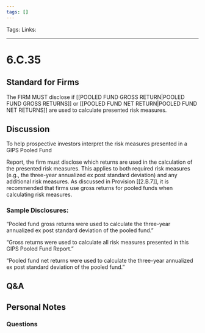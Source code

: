 ```yaml
---
tags: []
---
```

Tags:
Links: 
___
# 6.C.35
## Standard for Firms
The FIRM MUST disclose if [[POOLED FUND GROSS RETURN|POOLED FUND GROSS RETURNS]] or [[POOLED FUND NET RETURN|POOLED FUND NET RETURNS]] are used to calculate presented risk measures.
## Discussion
To help prospective investors interpret the risk measures presented in a GIPS Pooled Fund

Report, the firm must disclose which returns are used in the calculation of the presented risk measures. This applies to both required risk measures (e.g., the three-year annualized ex post standard deviation) and any additional risk measures. As discussed in Provision [[2.B.7]], it is recommended that firms use gross returns for pooled funds when calculating risk measures.
### Sample Disclosures:
“Pooled fund gross returns were used to calculate the three-year annualized ex post standard deviation of the pooled fund.”

“Gross returns were used to calculate all risk measures presented in this GIPS Pooled Fund Report.”

“Pooled fund net returns were used to calculate the three-year annualized ex post standard deviation of the pooled fund.”
## Q&A

## Personal Notes

### Questions